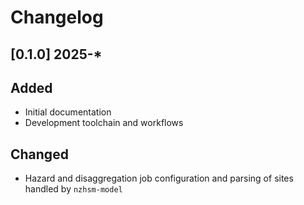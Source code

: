 # Changelog

## [0.1.0] 2025-*

## Added
- Initial documentation
- Development toolchain and workflows

## Changed
- Hazard and disaggregation job configuration and parsing of sites handled by `nzhsm-model`


